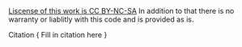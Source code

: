 <a href ="https://creativecommons.org/licenses/by-nc/4.0/deed.en_GB">
Liscense of this work is CC BY-NC-SA</a>
In addition to that there is no warranty 
or liablitly with this code and is provided as is. 

Citation {
    Fill in citation here
}